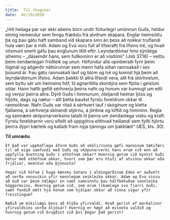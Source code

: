 ```yaml
---
title:  Til íhugunar
date:  02/10/2020
---
```


„Hið heilaga par var ekki aðeins börn undir föðurlegri umönnun Guðs, heldur einnig nemendur sem fengu fræðslu frá alvitrum skapara. Englar heimsóttu þá og þau gátu haft samband við skapara sinn án þess að nokkur truflandi hula væri þar á milli. Adam og Eva voru full af lífskrafti frá lífsins tré, og hvað vitsmuni snerti gáfu þau englunum lítið eftir. Leyndardómar hins sýnilega alheims – „dásemdir hans, sem fullkominn er að vísdómi“ (Job 37.16) – veittu þeim óendanlegan fróðleik og unun. Höfundur alls opinberaði fyrir þeim lögmál og aðgerðir náttúrunnar sem menn hafa síðan rannsakað í sex þúsund ár. Þau gátu rannsakað lauf og blóm og tré og komist hjá þeim að leyndardómum lífsins. Adam þekkti til allra lifandi vera, allt frá stórhvelum, sem byltu sér um heimsins höf, til agnarlítilla skordýra sem fljóta í geislum sólar. Hann hafði gefið sérhverju þeirra nafn og honum var kunnugt um eðli og venjur þeirra allra. Dýrð Guðs í himnunum, óteljandi heimar ljóss og hljóðs, dags og nætur – allt þetta bauðst fyrstu foreldrum okkar til rannsóknar. Nafn Guðs var ritað á sérhvert lauf í skóginum og kletta fjallanna, á sérhverja skínandi stjörnu, á jörðina og loftið og himininn. Regla og samræmi sköpunarverksins talaði til þeirra um óendanlega visku og kraft. Fyrstu foreldrarnir voru sífellt að uppgötva eitthvað heillandi sem fyllti hjörtu þeirra dýpri kærleik og kallaði fram nýja tjáningu um þakklæti“ (ÆS, bls. 30).

**Til umræðu**

`Ef það var upphaflega áform Guðs að skóli/vinna gæfi manninum tækifæri til að eiga samfundi með Guði og sköpunarverki hans erum við enn að uppfylla ásetning Guðs í athöfnum okkar? Hvernig getum við kynnst Guði betur með athöfnum okkar, hvort sem þær eru hluti af atvinnu okkar eða frjálsar, menntun eða þjónusta?`

`Þegar við höfum í huga kænsku Satans í aldingarðinum Eden er auðvelt að verða vonsvikin yfir mannlegum veikleika okkar. Adam og Eva vissu að Guð var þeim nálægur en samt samsinntu þau hálfbökuðum sannleika höggormsins. Hvernig getum við, sem erum líkamlega svo fjarri Guði, samt fundið mátt hjá honum sem hjálpar okkur að vinna sigur yfir freistingum?`

`Ræðið um mikilvægi þess að hlýða yfirvaldi. Hvað gerist ef markalínur yfirvaldsins verða óljósar? Hvernig er hægt að misnota valdið og hvernig getum við brugðist við því þegar það gerist?`